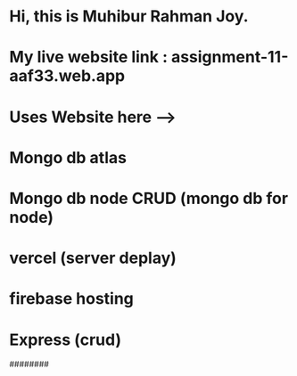 # Hi, this is Muhibur Rahman Joy.

# My live website link : assignment-11-aaf33.web.app

# Uses Website here -->

# Mongo db atlas

# Mongo db node CRUD (mongo db for node)

# vercel (server deplay)

# firebase hosting

# Express (crud)

########
